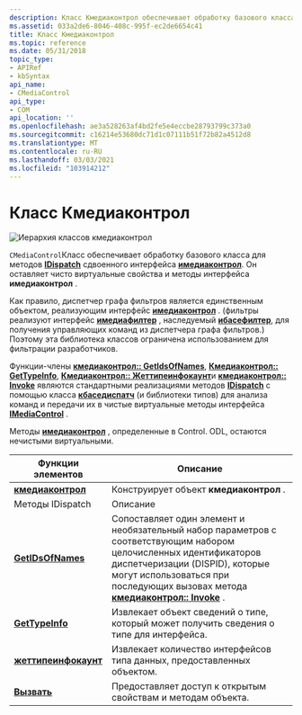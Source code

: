 ```yaml
---
description: Класс Кмедиаконтрол обеспечивает обработку базового класса для методов IDispatch сдвоенного интерфейса Имедиаконтрол. Он оставляет чисто виртуальные свойства и методы интерфейса Имедиаконтрол.
ms.assetid: 033a2de6-8046-408c-995f-ec2de6654c41
title: Класс Кмедиаконтрол
ms.topic: reference
ms.date: 05/31/2018
topic_type:
- APIRef
- kbSyntax
api_name:
- CMediaControl
api_type:
- COM
api_location: ''
ms.openlocfilehash: ae3a528263af4bd2fe5e4eccbe28793799c373a0
ms.sourcegitcommit: c16214e53680dc71d1c07111b51f72b82a4512d8
ms.translationtype: MT
ms.contentlocale: ru-RU
ms.lasthandoff: 03/03/2021
ms.locfileid: "103914212"
---
```

# <a name="cmediacontrol-class"></a>Класс Кмедиаконтрол

![Иерархия классов кмедиаконтрол](images/cutil02.png)

`CMediaControl`Класс обеспечивает обработку базового класса для методов [**IDispatch**](/previous-versions/windows/desktop/api/oaidl/nn-oaidl-idispatch) сдвоенного интерфейса [**имедиаконтрол**](/windows/desktop/api/Control/nn-control-imediacontrol). Он оставляет чисто виртуальные свойства и методы интерфейса **имедиаконтрол** .

Как правило, диспетчер графа фильтров является единственным объектом, реализующим интерфейс [**имедиаконтрол**](/windows/desktop/api/Control/nn-control-imediacontrol) . (фильтры реализуют интерфейс [**имедиафилтер**](/windows/desktop/api/Strmif/nn-strmif-imediafilter) , наследуемый [**ибасефилтер**](/windows/desktop/api/Strmif/nn-strmif-ibasefilter), для получения управляющих команд из диспетчера графа фильтров.) Поэтому эта библиотека классов ограничена использованием для фильтрации разработчиков.

Функции-члены [**кмедиаконтрол:: GetIdsOfNames**](cmediacontrol-getidsofnames.md), [**Кмедиаконтрол:: GetTypeInfo**](cmediacontrol-gettypeinfo.md), [**Кмедиаконтрол:: Жеттипеинфокаунт**](cmediacontrol-gettypeinfocount.md)и [**кмедиаконтрол:: Invoke**](cmediacontrol-invoke.md) являются стандартными реализациями методов [**IDispatch**](/previous-versions/windows/desktop/api/oaidl/nn-oaidl-idispatch) с помощью класса [**кбаседиспатч**](cbasedispatch.md) (и библиотеки типов) для анализа команд и передачи их в чистые виртуальные методы интерфейса [**IMediaControl**](/windows/desktop/api/Control/nn-control-imediacontrol) .

Методы [**имедиаконтрол**](/windows/desktop/api/Control/nn-control-imediacontrol) , определенные в Control. ODL, остаются нечистыми виртуальными.



| Функции элементов                                           | Описание                                                                                                                                                                                                                             |
|------------------------------------------------------------|-----------------------------------------------------------------------------------------------------------------------------------------------------------------------------------------------------------------------------------------|
| [**кмедиаконтрол**](cmediacontrol-cmediacontrol.md)       | Конструирует объект **кмедиаконтрол** .                                                                                                                                                                                                  |
| Методы IDispatch                                          | Описание                                                                                                                                                                                                                             |
| [**GetIDsOfNames**](cmediacontrol-getidsofnames.md)       | Сопоставляет один элемент и необязательный набор параметров с соответствующим набором целочисленных идентификаторов диспетчеризации (DISPID), которые могут использоваться при последующих вызовах метода [**кмедиаконтрол:: Invoke**](cmediacontrol-invoke.md) . |
| [**GetTypeInfo**](cmediacontrol-gettypeinfo.md)           | Извлекает объект сведений о типе, который может получить сведения о типе для интерфейса.                                                                                                                                          |
| [**жеттипеинфокаунт**](cmediacontrol-gettypeinfocount.md) | Извлекает количество интерфейсов типа данных, предоставленных объектом.                                                                                                                                                              |
| [**Вызвать**](cmediacontrol-invoke.md)                     | Предоставляет доступ к открытым свойствам и методам объекта.                                                                                                                                                                         |



 

 

 
